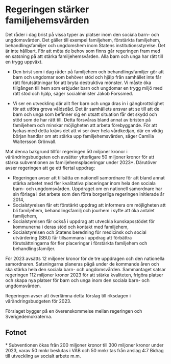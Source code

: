 # Regeringen stärker familjehemsvården

Det råder i dag brist på vissa typer av platser inom den sociala barn- och ungdomsvården. Det gäller till exempel familjehem, förstärkta familjehem, behandlingsfamiljer och ungdomshem inom Statens institutionsstyrelse. Det är inte hållbart. För att möta de behov som finns går regeringen fram med en satsning på att stärka familjehemsvården. Alla barn och unga har rätt till en trygg uppväxt.

- Den brist som i dag råder på familjehem och behandlingsfamiljer gör att barn och ungdomar som behöver stöd och hjälp från samhället inte får rätt förutsättningar för att bryta destruktiva mönster. Vi måste öka tillgången till hem som erbjuder barn och ungdomar en trygg miljö med rätt stöd och hjälp, säger socialminister Jakob Forssmed.

- Vi ser en utveckling där allt fler barn och unga dras in i gängbrottslighet för att utföra grova våldsdåd. Det är samhällets ansvar att se till att de barn och unga som befinner sig en utsatt situation får det skydd och stöd som de har rätt till. Detta försvåras bland annat av bristen på familjehem och minskar möjligheten att arbeta förebyggande. För att lyckas med detta krävs det att vi ser över hela vårdkedjan, där en viktig början handlar om att stärka upp familjehemsvården, säger Camilla Waltersson Grönvall.

Mot denna bakgrund tillför regeringen 50 miljoner kronor i vårändringsbudgeten och avsätter ytterligare 50 miljoner kronor för att stärka subventionen av familjehemsplaceringar under 2023\*. Därutöver avser regeringen att ge ett flertal uppdrag:

* Regeringen avser att tillsätta en nationell samordnare för att bland annat stärka arbetet med fler kvalitativa placeringar inom hela den sociala barn- och ungdomsvården. Uppdraget om en nationell samordnare har sin förlaga i det arbete som den förra borgerliga regeringen initierade år 2014,
* Socialstyrelsen får ett förstärkt uppdrag att informera om möjligheten att bli familjehem, behandlingsfamilj och jourhem i syfte att öka antalet familjehem,
* Socialstyrelsen får också i uppdrag att utveckla kunskapsstödet för kommunerna i deras stöd och kontakt med familjehem,
* Socialstyrelsen och Statens beredning för medicinsk och social utvärdering (SBU) får tillsammans i uppdrag att förbättra förutsättningarna för fler placeringar i förstärkta familjehem och behandlingsfamiljer.

För 2023 avsätts 12 miljoner kronor för de tre uppdragen och den nationella samordnaren. Satsningarna planeras pågå under de kommande åren och ska stärka hela den sociala barn- och ungdomsvården. Sammantaget satsar regeringen 112 miljoner kronor 2023 för att stärka kvaliteten, frigöra platser och skapa nya platser för barn och unga inom den sociala barn- och ungdomsvården.

Regeringen avser att överlämna detta förslag till riksdagen i vårändringsbudgeten för 2023.

Förslaget bygger på en överenskommelse mellan regeringen och Sverigedemokraterna.

## Fotnot

\* Subventionen ökas från 200 miljoner kronor till 300 miljoner kronor under 2023, varav 50 mnkr beslutas i VÄB och 50 mnkr tas från anslag 4:7 Bidrag till utveckling av socialt arbete m.m.
